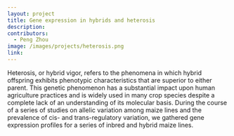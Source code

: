 ```yaml
---
layout: project
title: Gene expression in hybrids and heterosis
description: 
contributors:
  - Peng Zhou
image: /images/projects/heterosis.png
link: 
---
```


Heterosis, or hybrid vigor, refers to the phenomena in which hybrid offspring exhibits phenotypic characteristics that are superior to either parent.  This genetic phenomenon has a substantial impact upon human agriculture practices and is widely used in many crop species despite a complete lack of an understanding of its molecular basis.  During the course of a series of studies on allelic variation among maize lines and the prevalence of cis- and trans-regulatory variation, we gathered gene expression profiles for a series of inbred and hybrid maize lines.